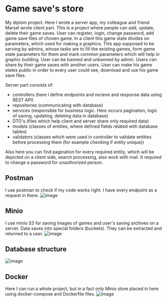 # Game save's store
My diplom project. Here I wrote a server app, my colleague and friend Marsel wrote client part. This is a project where people can add, update, delete their 
game saves. User can register, login, change password, add game save files of chosen game. In a client this game state divides on parameters, which used for making a graphics.
This app supposed to be serving by admins, whose tasks are to fill the existing games, form game state parameters for them and mark common parameters which will help in graphic building.
User can be banned and unbanned by admin. Users can share by their game saves with another users. User can make his game states public in order to every user could see, download and use his game save files.


Server part consists of: 
- controllers (here i define endpoints and recieve and response data using REST API)
- repositories (communicating with database)
- services (responsible for business logic. Here occurs pagination, logic of saving, updating, deleting data in database)
- DTO's (files which help client and server share only required data)
- models (classes of entities, where defined fields related with database tables)
- validators (classes which were used in controller to validate entities before processing them (for example checking if entity unique))

Also here you can find pagination for every required entity, which will be depicted on a client side, search processing, also work with mail. It required to change a password for unauthorized person.

## Postman 
I use postman to check if my code works right. I have every endpoint as a request in there.
![image](https://github.com/Ki-Really/GameSavesStore/assets/133647432/6c26cea0-f5f6-4fca-8276-ca57ba64026e)

## Minio
I use minio S3 for saving images of games and user's saving archives on a server. Data saves into special folders (buckets). They can be extracted and returned to a user.
![image](https://github.com/Ki-Really/GameSavesStore/assets/133647432/603a0f1a-9d1a-4212-8a78-53c2191f24d6)

## Database structure
![image](https://github.com/Ki-Really/GameSavesStore/assets/133647432/6c0900a6-7c15-4856-89a7-bcb4bc9585bd)



## Docker
Here I can run a whole project, but in a fact only Minio store placed in here using docker-compose and Dockerfile files.
![image](https://github.com/Ki-Really/GameSavesStore/assets/133647432/ec37db8c-ab0a-4b1b-915b-c3864531f37f)


